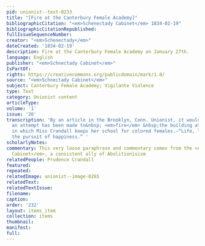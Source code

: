 ```yaml
---
pid: unionist--text-0233
title: "[Fire at the Canterbury Female Academy]"
bibliographicCitation: "<em>Schenectady Cabinet</em> 1834-02-19"
bibliographicCitationRepublished: 
fullIssueSequenceNumber: 
creator: "<em>Schenectady</em>"
dateCreated: '1834-02-19'
description: Fire at the Canterbury Female Academy on January 27th.
language: English
publisher: "<em>Schnectady Cabinet</em>"
IsPartOf: 
rights: https://creativecommons.org/publicdomain/mark/1.0/
source: "<em>Schnectady Cabinet</em>"
subject: Canterbury Female Academy; Vigilante Violence
type: Text
category: Unionist content
articleType: 
volume: '1'
issue: '26'
transcription: 'By an article in the Brooklyn, Conn. Unionist, it would appear that
  an attempt has been made to&nbsp; <em>fire</em> &nbsp;the building at Canterbury,
  in which Miss Crandall keeps her school for colored females.—“Life, liberty, and
  the pursuit of happiness.” '
scholarlyNotes: 
commentary: This very loose paraphrase and commentary comes from the <em>Schnectady
  Cabinet</em>, a consistent ally of Abolitionisism
relatedPeople: Prudence Crandall
featured: 
repeated: 
relatedImage: unionist--image-0265
relatedText: 
relatedTextIssue: 
filename: 
caption: 
order: '232'
layout: items_item
collection: items
thumbnail: 
manifest: 
full: 
---
```

